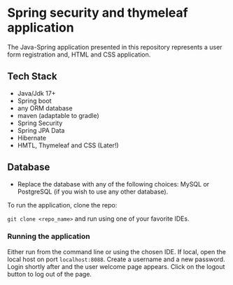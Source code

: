 # Spring security and thymeleaf application

The Java-Spring application presented in this repository represents a  user form registration and, HTML and CSS application.

## Tech Stack

- Java/Jdk 17+
- Spring boot
- any ORM database
- maven (adaptable to gradle)
- Spring Security
- Spring JPA Data
- Hibernate
- HMTL, Thymeleaf and CSS (Later!)

## Database
- Replace the  database with any of the following choices: MySQL or PostgreSQL (if you wish to use any other database).

To run the application, clone the repo:

``` git clone <repo_name> ``` and run using one of your favorite IDEs.

### Running the application

Either run from the command line or using the chosen IDE. If local, open the local host on port ``` localhost:8088 ```. Create a username and a new password. Login shortly after and the user welcome page appears. Click on the logout button to log out of the page.



